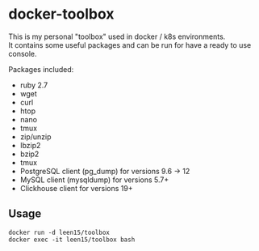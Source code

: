 # docker-toolbox
 
This is my personal "toolbox" used in docker / k8s environments.   
It contains some useful packages and can be run for have a ready to use console.

Packages included:
 - ruby 2.7
 - wget 
 - curl
 - htop 
 - nano 
 - tmux
 - zip/unzip
 - lbzip2 
 - bzip2 
 - tmux
 - PostgreSQL client (pg_dump) for versions 9.6 -> 12
 - MySQL client (mysqldump) for versions 5.7+
 - Clickhouse client for versions 19+

## Usage

```
docker run -d leen15/toolbox
docker exec -it leen15/toolbox bash
``` 